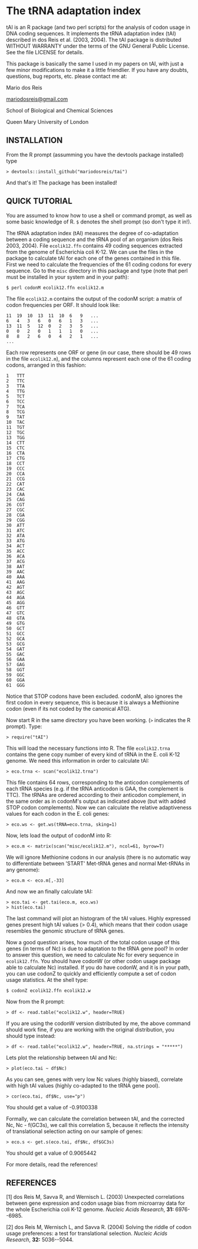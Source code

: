 # The tRNA adaptation index

tAI is an R package (and two perl scripts) for the 
analysis of codon usage in DNA coding sequences. It implements the tRNA
adaptation index (tAI) described in dos Reis et al. (2003, 2004). The tAI 
package is distributed WITHOUT WARRANTY under the terms of the GNU General 
Public License. See the file LICENSE for details.

This package is basically the same I used in my papers on tAI, with just a few minor 
modifications to make it a little friendlier. If you have any doubts, questions, 
bug reports, etc. please contact me at:

Mario dos Reis

mariodosreis@gmail.com

School of Biological and Chemical Sciences

Queen Mary University of London


INSTALLATION
----------------------------------------------------------------------

From the R prompt (assumming you have the devtools package installed) type
~~~
> devtools::install_github("mariodosreis/tai")
~~~
And that's it! The package has been installed!


QUICK TUTORIAL
----------------------------------------------------------------------

You are assumed to know how to use a shell or command prompt, as well as
some basic knowledge of R. `$` denotes the shell prompt (so don't type
it in!).

The tRNA adaptation index (tAI) measures the degree of co-adaptation
between a coding sequence and the tRNA pool of an organism (dos Reis 2003, 2004). File
`ecolik12.ffn` contains 49 coding sequences extracted from the genome
of Escherichia coli K-12. We can use the files in the package to
calculate tAI for each one of the genes contained in this file. First we
need to calculate the frequencies of the 61 coding codons for every
sequence. Go to the `misc` directory in this package and
type (note that perl must be installed in your system and in your path):
~~~
$ perl codonM ecolik12.ffn ecolik12.m
~~~
The file `ecolik12.m` contains the output of the codonM script: a
matrix of codon frequencies per ORF. It should look like:
~~~
11	19	10	13	11	10	6	9	...
6	4	3	6	0	6	1	3	...
13	11	5	12	0	2	3	5	...
0	0	2	0	1	1	1	0	...
8	8	2	6	0	4	2	1	...
...
~~~
Each row represents one ORF or gene (in our case, there should be 49
rows in the file `ecolik12.m`), and the columns represent each one of
the 61 coding codons, arranged in this fashion:
~~~
1	TTT
2	TTC
3	TTA
4	TTG
5	TCT
6	TCC
7	TCA
8	TCG
9	TAT
10	TAC
11	TGT
12	TGC
13	TGG
14	CTT
15	CTC
16	CTA
17	CTG
18	CCT
19	CCC
20	CCA
21	CCG
22	CAT
23	CAC
24	CAA
25	CAG
26	CGT
27	CGC
28	CGA
29	CGG
30	ATT
31	ATC
32	ATA
33	ATG
34	ACT
35	ACC
36	ACA
37	ACG
38	AAT
39	AAC
40	AAA
41	AAG
42	AGT
43	AGC
44	AGA
45	AGG
46	GTT
47	GTC
48	GTA
49	GTG
50	GCT
51	GCC
52	GCA
53	GCG
54	GAT
55	GAC
56	GAA
57	GAG
58	GGT
59	GGC
60	GGA
61	GGG
~~~
Notice that STOP codons have been excluded. codonM, also ignores the
first codon in every sequence, this is because it is always a
Methionine codon (even if its not coded by the canonical ATG).

Now start R in the same directory you have been working. (`>` indicates
the R prompt). Type:
~~~
> require("tAI")
~~~
This will load the necessary functions into R. The file
`ecolik12.trna` contains the gene copy number of every kind of tRNA in
the E. coli K-12 genome. We need this information in order to
calculate tAI:
~~~
> eco.trna <- scan("ecolik12.trna")
~~~
This file contains 64 rows, corresponding to the anticodon complements of
each tRNA species (e.g. if the tRNA anticodon is GAA, the complement is TTC). The tRNAs 
are ordered according to their anticodon complement, in the same order as in codonM's
output as indicated above (but with added STOP codon complements). Now we can calculate 
the relative adaptiveness values for each codon in the E. coli genes:
~~~
> eco.ws <- get.ws(tRNA=eco.trna, sking=1)
~~~
Now, lets load the output of codonM into R:
~~~
> eco.m <- matrix(scan("misc/ecolik12.m"), ncol=61, byrow=T)
~~~
We will ignore Methionine codons in our analysis (there is no
automatic way to differentiate between 'START' Met-tRNA genes and
normal Met-tRNAs in any genome):
~~~
> eco.m <- eco.m[,-33]
~~~
And now we an finally calculate tAI:
~~~
> eco.tai <- get.tai(eco.m, eco.ws)
> hist(eco.tai)
~~~
The last command will plot an histogram of the tAI values. Highly
expressed genes present high tAI values (> 0.4), which means that
their codon usage resembles the genomic structure of tRNA genes.

Now a good question arises, how much of the total codon usage of this
genes (in terms of Nc) is due to adaptation to the tRNA gene pool? In
order to answer this question, we need to calculate Nc for every
sequence in `ecolik12.ffn`. You should have codonW (or other codon usage
package able to calculate Nc) installed. If you do have codonW, and it
is in your path, you can use codonZ to quickly and efficiently compute
a set of codon usage statistics. At the shell type:
~~~
$ codonZ ecolik12.ffn ecolik12.w
~~~
Now from the R prompt:
~~~
> df <- read.table("ecolik12.w", header=TRUE)
~~~
If you are using the codonW version distributed by me, the above
command should work fine, if you are working with the original
distribution, you should type instead:
~~~
> df <- read.table("ecolik12.w", header=TRUE, na.strings = "*****")
~~~
Lets plot the relationship between tAI and Nc:
~~~
> plot(eco.tai ~ df$Nc)
~~~
As you can see, genes with very low Nc values (highly biased),
correlate with high tAI values (highly co-adapted to the tRNA gene
pool).
~~~
> cor(eco.tai, df$Nc, use="p")
~~~
You should get a value of -0.9100338

Formally, we can calculate the correlation between tAI, and the
corrected Nc, Nc - f(GC3s), we call this correlation S, because it
reflects the intensity of translational selection acting on our sample
of genes:
~~~
> eco.s <- get.s(eco.tai, df$Nc, df$GC3s)
~~~
You should get a value of 0.9065442

For more details, read the references!



REFERENCES
----------------------------------------------------------------------

[1] dos Reis M, Savva R, and Wernisch L. (2003) Unexpected correlations between gene expression and codon usage bias from microarray data for the whole Escherichia coli K-12 genome. *Nucleic Acids Research*, **31:** 6976--6985.

[2] dos Reis M, Wernisch L, and Savva R. (2004) Solving the riddle of codon usage preferences: a test for translational selection. *Nucleic Acids Research*, **32:** 5036--5044.
